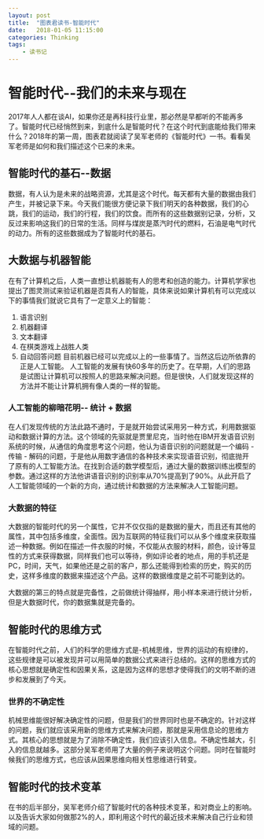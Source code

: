 ```yaml
---
layout: post
title:  "图表君读书-智能时代"
date:   2018-01-05 11:15:00
categories: Thinking
tags:
    - 读书记
---
```


# 智能时代--我们的未来与现在
2017年人人都在谈AI，如果你还是再科技行业里，那必然是早都听的不能再多了。智能时代已经悄然到来，到底什么是智能时代？在这个时代到底能给我们带来什么？2018年的第一周，图表君就阅读了吴军老师的《智能时代》一书。看看吴军老师是如何和我们描述这个已来的未来。

## 智能时代的基石--数据
数据，有人认为是未来的战略资源，尤其是这个时代。每天都有大量的数据由我们产生，并被记录下来。今天我们能很方便记录下我们明天的各种数据，我们的心跳，我们的运动，我们的行程，我们的饮食。而所有的这些数据别记录，分析，又反过来影响这我们的日常的生活。同样与煤炭是蒸汽时代的燃料，石油是电气时代的动力。所有的这些数据成为了智能时代的基石。

## 大数据与机器智能
在有了计算机之后，人类一直想让机器能有人的思考和创造的能力。计算机学家也提出了图灵测试来验证机器是否具有人的智能，具体来说如果计算机有可以完成以下的事情我们就说它具有了一定意义上的智能：
1. 语言识别
2. 机器翻译
3. 文本翻译
4. 在棋类游戏上战胜人类
5. 自动回答问题
目前机器已经可以完成以上的一些事情了。当然这后边所依靠的正是人工智能。
人工智能的发展有快60多年的历史了。在早期，人们的思路是试图让计算机可以按照人的思路来解决问题。但是很快，人们就发现这样的方法并不能让计算机拥有像人类的一样的智能。

### 人工智能的柳暗花明-- 统计 + 数据
在人们发现传统的方法此路不通时，于是就开始尝试采用另一种方式，利用数据驱动和数据计算的方法。这个领域的先驱就是贾里尼克，当时他在IBM开发语音识别系统的时候，从通信的角度思考这个问题，他认为语音识别的问题就是一个编码 - 传输 - 解码的问题，于是他从用数字通信的各种技术来实现语音识别，彻底抛开了原有的人工智能方法。在找到合适的数学模型后，通过大量的数据训练出模型的参数。通过这样的方法他讲语音识别的识别率从70%提高到了90%。从此开启了人工智能领域的一个新的方向，通过统计和数据的方法来解决人工智能问题。

### 大数据的特征
大数据的智能时代的另一个属性，它并不仅仅指的是数据的量大，而且还有其他的属性，其中包括多维度，全面性。因为互联网的特征我们可以从多个维度来获取描述一种数据。例如在描述一件衣服的时候，不仅能从衣服的材料，颜色，设计等显性的方式来获得数据，同样我们也可以等待，例如评论者的地点，用的手机还是PC，时间，天气，如果他还是之前的客户，那么还能得到检索的历史，购买的历史，这样多维度的数据来描述这个产品。这样的数据维度是之前不可能到达的。

大数据的第三的特点就是完备性，之前做统计得抽样，用小样本来进行统计分析，但是大数据时代，你的数据集就是完备的。

## 智能时代的思维方式
在智能时代之前，人们的科学的思维方式是-机械思维，世界的运动的有规律的，这些规律是可以被发现并可以用简单的数据公式来进行总结的。这样的思维方式的核心思想就是确定性和因果关系，这是因为这样的思想才使得我们的文明不断的进步和发展到了今天。
### 世界的不确定性
机械思维能很好解决确定性的问题，但是我们的世界同时也是不确定的。针对这样的问题，我们就应该采用新的思维方式来解决问题，那就是采用信息论的思维方式。其核心的思想就是为了消除不确定性，我们应该引入信息。不确定性越大，引入的信息就越多。这部分吴军老师用了大量的例子来说明这个问题。同时在智能时候我们的思维方式，也应该从因果思维向相关性思维进行转变。

## 智能时代的技术变革
在书的后半部分，吴军老师介绍了智能时代的各种技术变革，和对商业上的影响。以及告诉大家如何做那2%的人，即利用这个时代的最近技术来解决自己行业和领域的问题。


